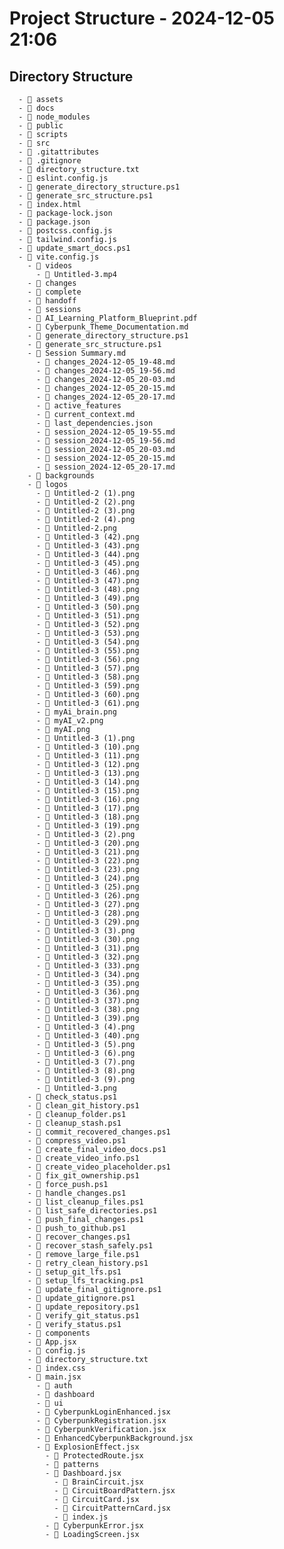 # Project Structure - 2024-12-05 21:06

## Directory Structure

      - 📁 assets
      - 📁 docs
      - 📁 node_modules
      - 📁 public
      - 📁 scripts
      - 📁 src
      - 📄 .gitattributes
      - 📄 .gitignore
      - 📄 directory_structure.txt
      - 📄 eslint.config.js
      - 📄 generate_directory_structure.ps1
      - 📄 generate_src_structure.ps1
      - 📄 index.html
      - 📄 package-lock.json
      - 📄 package.json
      - 📄 postcss.config.js
      - 📄 tailwind.config.js
      - 📄 update_smart_docs.ps1
      - 📄 vite.config.js
        - 📁 videos
          - 📄 Untitled-3.mp4
        - 📁 changes
        - 📁 complete
        - 📁 handoff
        - 📁 sessions
        - 📄 AI_Learning_Platform_Blueprint.pdf
        - 📄 Cyberpunk_Theme_Documentation.md
        - 📄 generate_directory_structure.ps1
        - 📄 generate_src_structure.ps1
        - 📄 Session Summary.md
          - 📄 changes_2024-12-05_19-48.md
          - 📄 changes_2024-12-05_19-56.md
          - 📄 changes_2024-12-05_20-03.md
          - 📄 changes_2024-12-05_20-15.md
          - 📄 changes_2024-12-05_20-17.md
          - 📁 active_features
          - 📄 current_context.md
          - 📄 last_dependencies.json
          - 📄 session_2024-12-05_19-55.md
          - 📄 session_2024-12-05_19-56.md
          - 📄 session_2024-12-05_20-03.md
          - 📄 session_2024-12-05_20-15.md
          - 📄 session_2024-12-05_20-17.md
        - 📁 backgrounds
        - 📁 logos
          - 📄 Untitled-2 (1).png
          - 📄 Untitled-2 (2).png
          - 📄 Untitled-2 (3).png
          - 📄 Untitled-2 (4).png
          - 📄 Untitled-2.png
          - 📄 Untitled-3 (42).png
          - 📄 Untitled-3 (43).png
          - 📄 Untitled-3 (44).png
          - 📄 Untitled-3 (45).png
          - 📄 Untitled-3 (46).png
          - 📄 Untitled-3 (47).png
          - 📄 Untitled-3 (48).png
          - 📄 Untitled-3 (49).png
          - 📄 Untitled-3 (50).png
          - 📄 Untitled-3 (51).png
          - 📄 Untitled-3 (52).png
          - 📄 Untitled-3 (53).png
          - 📄 Untitled-3 (54).png
          - 📄 Untitled-3 (55).png
          - 📄 Untitled-3 (56).png
          - 📄 Untitled-3 (57).png
          - 📄 Untitled-3 (58).png
          - 📄 Untitled-3 (59).png
          - 📄 Untitled-3 (60).png
          - 📄 Untitled-3 (61).png
          - 📄 myAi_brain.png
          - 📄 myAI_v2.png
          - 📄 myAI.png
          - 📄 Untitled-3 (1).png
          - 📄 Untitled-3 (10).png
          - 📄 Untitled-3 (11).png
          - 📄 Untitled-3 (12).png
          - 📄 Untitled-3 (13).png
          - 📄 Untitled-3 (14).png
          - 📄 Untitled-3 (15).png
          - 📄 Untitled-3 (16).png
          - 📄 Untitled-3 (17).png
          - 📄 Untitled-3 (18).png
          - 📄 Untitled-3 (19).png
          - 📄 Untitled-3 (2).png
          - 📄 Untitled-3 (20).png
          - 📄 Untitled-3 (21).png
          - 📄 Untitled-3 (22).png
          - 📄 Untitled-3 (23).png
          - 📄 Untitled-3 (24).png
          - 📄 Untitled-3 (25).png
          - 📄 Untitled-3 (26).png
          - 📄 Untitled-3 (27).png
          - 📄 Untitled-3 (28).png
          - 📄 Untitled-3 (29).png
          - 📄 Untitled-3 (3).png
          - 📄 Untitled-3 (30).png
          - 📄 Untitled-3 (31).png
          - 📄 Untitled-3 (32).png
          - 📄 Untitled-3 (33).png
          - 📄 Untitled-3 (34).png
          - 📄 Untitled-3 (35).png
          - 📄 Untitled-3 (36).png
          - 📄 Untitled-3 (37).png
          - 📄 Untitled-3 (38).png
          - 📄 Untitled-3 (39).png
          - 📄 Untitled-3 (4).png
          - 📄 Untitled-3 (40).png
          - 📄 Untitled-3 (5).png
          - 📄 Untitled-3 (6).png
          - 📄 Untitled-3 (7).png
          - 📄 Untitled-3 (8).png
          - 📄 Untitled-3 (9).png
          - 📄 Untitled-3.png
        - 📄 check_status.ps1
        - 📄 clean_git_history.ps1
        - 📄 cleanup_folder.ps1
        - 📄 cleanup_stash.ps1
        - 📄 commit_recovered_changes.ps1
        - 📄 compress_video.ps1
        - 📄 create_final_video_docs.ps1
        - 📄 create_video_info.ps1
        - 📄 create_video_placeholder.ps1
        - 📄 fix_git_ownership.ps1
        - 📄 force_push.ps1
        - 📄 handle_changes.ps1
        - 📄 list_cleanup_files.ps1
        - 📄 list_safe_directories.ps1
        - 📄 push_final_changes.ps1
        - 📄 push_to_github.ps1
        - 📄 recover_changes.ps1
        - 📄 recover_stash_safely.ps1
        - 📄 remove_large_file.ps1
        - 📄 retry_clean_history.ps1
        - 📄 setup_git_lfs.ps1
        - 📄 setup_lfs_tracking.ps1
        - 📄 update_final_gitignore.ps1
        - 📄 update_gitignore.ps1
        - 📄 update_repository.ps1
        - 📄 verify_git_status.ps1
        - 📄 verify_status.ps1
        - 📁 components
        - 📄 App.jsx
        - 📄 config.js
        - 📄 directory_structure.txt
        - 📄 index.css
        - 📄 main.jsx
          - 📁 auth
          - 📁 dashboard
          - 📁 ui
          - 📄 CyberpunkLoginEnhanced.jsx
          - 📄 CyberpunkRegistration.jsx
          - 📄 CyberpunkVerification.jsx
          - 📄 EnhancedCyberpunkBackground.jsx
          - 📄 ExplosionEffect.jsx
            - 📄 ProtectedRoute.jsx
            - 📁 patterns
            - 📄 Dashboard.jsx
              - 📄 BrainCircuit.jsx
              - 📄 CircuitBoardPattern.jsx
              - 📄 CircuitCard.jsx
              - 📄 CircuitPatternCard.jsx
              - 📄 index.js
            - 📄 CyberpunkError.jsx
            - 📄 LoadingScreen.jsx
